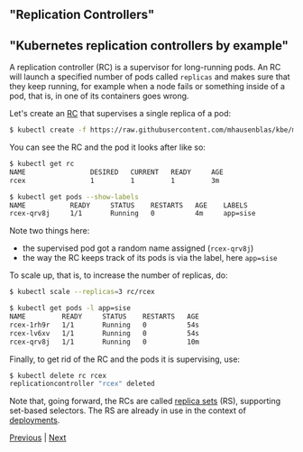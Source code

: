 ## "Replication Controllers"
## "Kubernetes replication controllers by example"

A replication controller (RC) is a supervisor for long-running pods.
An RC will launch a specified number of pods called `replicas` and makes
sure that they keep running, for example when a node fails or something
inside of a pod, that is, in one of its containers goes wrong.

Let's create an [RC](https://github.com/mhausenblas/kbe/blob/master/specs/rcs/rc.yaml)
that supervises a single replica of a pod:

```bash
$ kubectl create -f https://raw.githubusercontent.com/mhausenblas/kbe/master/specs/rcs/rc.yaml
```

You can see the RC and the pod it looks after like so:

```bash
$ kubectl get rc
NAME                DESIRED   CURRENT   READY     AGE
rcex                1         1         1         3m

$ kubectl get pods --show-labels
NAME           READY     STATUS    RESTARTS   AGE    LABELS
rcex-qrv8j     1/1       Running   0          4m     app=sise
```

Note two things here:

- the supervised pod got a random name assigned
(`rcex-qrv8j`)
- the way the RC keeps track of its pods is via the label, here `app=sise`

To scale up, that is, to increase the number of replicas, do:

```bash
$ kubectl scale --replicas=3 rc/rcex

$ kubectl get pods -l app=sise
NAME         READY     STATUS    RESTARTS   AGE
rcex-1rh9r   1/1       Running   0          54s
rcex-lv6xv   1/1       Running   0          54s
rcex-qrv8j   1/1       Running   0          10m

```

Finally, to get rid of the RC and the pods it is supervising, use:

```bash
$ kubectl delete rc rcex
replicationcontroller "rcex" deleted
```

Note that, going forward, the RCs are called [replica sets](https://kubernetes.io/docs/concepts/workloads/controllers/replicaset/) (RS), supporting set-based selectors. The RS are already in use in the context of [deployments](/deployments/).

[Previous](/labels) | [Next](/deployments)
